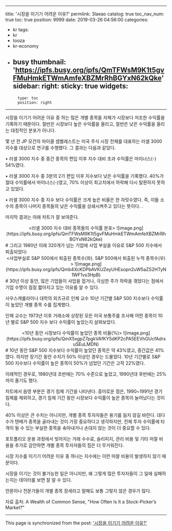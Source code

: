 
---
title: '시장을 이기기 어려운 이유?'
permlink: 3laeao
catalog: true
toc_nav_num: true
toc: true
position: 9999
date: 2019-03-26 04:56:00
categories:
- kr
tags:
- kr
- tooza
- kr-economy
- busy
thumbnail: 'https://ipfs.busy.org/ipfs/QmTFWsM9K1t5gvFMuHmkETWmAmfeXBZMrRhBGYxN62kQke'
sidebar:
    right:
        sticky: true
widgets:
    -
        type: toc
        position: right
---


시장을 이기기 어려운 이유 중 하는 많은 개별 종목들 자체가 시장보다 저조한 수익률을 기록하기 때문이다. 절반은 시장보다 높은 수익률을 올리고, 절반은 낮은 수익률을 올리는 대칭적인 분포가 아니다.  

몇 년 전 JP 모건의 마이클 셈벨레스트는 미국 주식 시장 전체를 대표하는 러셀 3000 지수를 대상으로 연구를 수행했다. 그 결과는 다음과 같았다. 

• 러셀 3000 지수 중 중간 종목의 편입 이후 지수 대비 초과 수익률은 마이너스(-) 54%였다. 

• 러셀 3000 지수 중 3분의 2가 편입 이후 지수보다 낮은 수익률을 기록했다. 40%가 절대 수익률에서 마이너스(-)였고, 70% 이상이 최고치에서 하락해 다시 탈환하지 못하고 있었다.  

• 러셀 3000 지수 중 지수 보다 수익률은 크게 높은 비율은 한 자릿수였다. 즉, 이들 소수의 종목이 나머지 종목들의 낮은 수익률을 상쇄시켜주고 있다는 뜻이다. . 

마지막 결과는 아래 차트가 잘 보여준다. ​
<center>
<러셀 3000 지수 대비 종목들의 수익률 분포>
![image.png](https://ipfs.busy.org/ipfs/QmTFWsM9K1t5gvFMuHmkETWmAmfeXBZMrRhBGYxN62kQke)
</center>
#
그리고 1980년 이래 320개가 넘는 기업에 사업 부실을 이유로 S&P 500 지수에서 퇴출되었다:
​<center>
<사업부실로 S&P 500에서 퇴출된 종목수(좌). S&P 500에서 퇴출된 누적 종목수(우)  >
![image.png](https://ipfs.busy.org/ipfs/Qmb4XcKDPbAVKUZeyUHEsopn2uW5aZS2HTyN1WF1vs3HpB)
</center>
#
30년 이상 동안, 많은 기업들이 사업을 접거나, 극심한 주가 하락을 겪었다는 점에서 기업 수명이 점점 짧아지고 있는 이유를 알 수 있다.  

사우스캐롤라이나 대학의 외즈규르 인체 교수 10년 기간별 S&P 500 지수보다 수익률이 높았던 개별 종목 수를 집계했다.  

인체 교수는 1973년 이후 거래소에 상장된 모든 미국 보통주를 조사해 어떤 종목이 10년 별로 S&P 500 지수 보다 수익률이 높았는지 살펴보았다. ​
<center>
<10년 동안 시장보다 수익률이 높았던 종목 비율(%)>
![image.png](https://ipfs.busy.org/ipfs/QmX5xgpZ7pgkVAfKY5dKP2cPA5EEVhGUcfAdrsuSEuLMDN)
</center>
#
10년 동안 S&P 500 지수보다 수익률이 높았던 종목은 약 43%였고, 중간값은 41%였다. 하지만 장기간 동안 수치가 50% 이상인 경우는 드물었다. 10년 기간별로 S&P 500 지수보다 수익률이 높은 종목이 50%가 넘었던 기간은 고작 22%였다.  

이례적인 경우로, 1980년대 초반에는 70% 수준으로 높았고, 1990년대 후반에는 25%까지 줄기도 했다.  

차트에서 음영 부분은 경기 침체 기간을 나타낸다. 흥미로운 점은, 1990~1991년 경기 침체를 제외하고, 경기 침체 기간 동안 시장보다 수익률이 높은 종목이 늘어났다는 것이다. 

40% 이상은 큰 수치는 아니지만, 개별 종목 투자자들은 용기를 잃지 않길 바란다. 대다수가 텐베거 종목을 골라내는 것이 가장 중요하다고 생각하지만, 전체 투자 수익률에 타격이 될 수 있는 부실한 종목을 솎아내거나 손대지 않는 것이 더 중요할 수 있다. 

포트폴리오 운용 과정에서 빚어지는 거래 수수료, 슬리피지, 관리 비용 및 기타 마찰 비용을 추가로 감안하면 개별 종목 투자자들의 짐은 더 무거워진다. 

시장 지수를 이기기 어려운 이유 중 하나는 지수에는 이런 마찰 비용이 발생하지 않기 때문이다.  

시장을 이기는 것이 불가능한 일은 아니지만, 왜 그렇게 많은 투자자들이 그 일에 실패하는지는 데이터를 보면 잘 알 수 있다.  

언론이나 전문가들이 개별 종목 장세라고 말해도 보통 그렇지 않은 경우가 많다.  

자료 출처: A Wealth of Common Sense, "How Often Is It a Stock-Picker’s Market?"

- - -

This page is synchronized from the post: ['시장을 이기기 어려운 이유?'](https://steemit.com/@pius.pius/3laeao)
